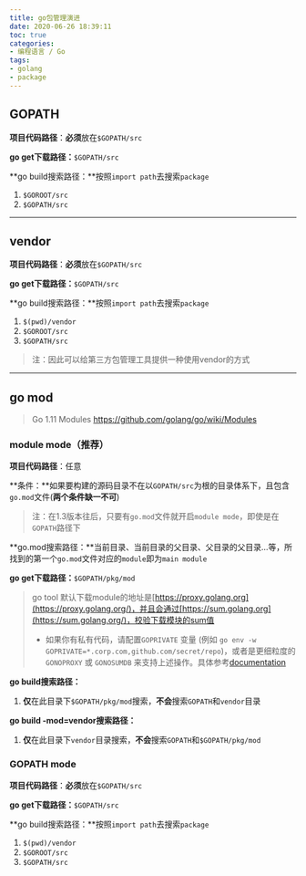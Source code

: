 ```yaml
---
title: go包管理演进
date: 2020-06-26 18:39:11
toc: true
categories:
- 编程语言 / Go
tags:
- golang
- package
---
```


## GOPATH

**项目代码路径**：**必须**放在`$GOPATH/src`

**go get下载路径：**`$GOPATH/src`

**go build搜索路径：**按照`import path`去搜索`package`

1. `$GOROOT/src`
2. `$GOPATH/src`

<!--more-->

---

## vendor

**项目代码路径**：**必须**放在`$GOPATH/src`

**go get下载路径：**`$GOPATH/src`

**go build搜索路径：**按照`import path`去搜索`package`

1. `$(pwd)/vendor`
2. `$GOROOT/src`
3. `$GOPATH/src`

> 注：因此可以给第三方包管理工具提供一种使用vendor的方式

---

## go mod
> Go 1.11 Modules
> https://github.com/golang/go/wiki/Modules

### module mode（推荐）

**项目代码路径**：任意

**条件：**如果要构建的源码目录不在以`GOPATH/src`为根的目录体系下，且包含`go.mod`文件(**两个条件缺一不可**)

> 注：在1.3版本往后，只要有`go.mod`文件就开启`module mode`，即使是在`GOPATH`路径下

**go.mod搜索路径：**当前目录、当前目录的父目录、父目录的父目录…等，所找到的第一个`go.mod`文件对应的`module`即为`main module`

**go get下载路径：**`$GOPATH/pkg/mod`

> go tool 默认下载module的地址是[https://proxy.golang.org](https://proxy.golang.org/)，并且会通过[https://sum.golang.org](https://sum.golang.org/)，校验下载模块的sum值
>
> - 如果你有私有代码，请配置`GOPRIVATE` 变量 (例如 `go env -w GOPRIVATE=*.corp.com,github.com/secret/repo`)，或者是更细粒度的`GONOPROXY` 或 `GONOSUMDB`  来支持上述操作。具体参考[documentation](https://golang.org/cmd/go/#hdr-Module_configuration_for_non_public_modules) 

**go build搜索路径：**

1. **仅**在此目录下`$GOPATH/pkg/mod`搜索，**不会**搜索`GOPATH`和`vendor`目录

**go build -mod=vendor搜索路径：**

1. **仅**在此目录下`vendor`目录搜索，**不会**搜索`GOPATH`和`$GOPATH/pkg/mod`

### GOPATH mode

**项目代码路径**：**必须**放在`$GOPATH/src`

**go get下载路径：**`$GOPATH/src`

**go build搜索路径：**按照`import path`去搜索`package`

1. `$(pwd)/vendor`
2. `$GOROOT/src`
3. `$GOPATH/src`